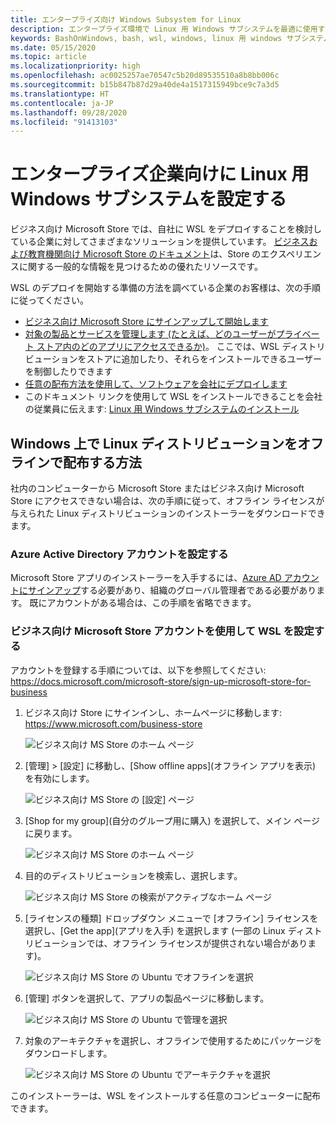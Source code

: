 ```yaml
---
title: エンタープライズ向け Windows Subsystem for Linux
description: エンタープライズ環境で Linux 用 Windows サブシステムを最適に使用する方法に関するリソースと手順。
keywords: BashOnWindows, bash, wsl, windows, linux 用 windows サブシステム, windowssubsystem, ubuntu, debian, suse, windows 10, エンタープライズ, デプロイ, オフライン, パッケージング, ストア, ディストリビューション, インストール, インストール
ms.date: 05/15/2020
ms.topic: article
ms.localizationpriority: high
ms.openlocfilehash: ac0025257ae70547c5b20d89535510a8b8bb006c
ms.sourcegitcommit: b15b847b87d29a40de4a1517315949bce9c7a3d5
ms.translationtype: HT
ms.contentlocale: ja-JP
ms.lasthandoff: 09/28/2020
ms.locfileid: "91413103"
---
```

# <a name="set-up-windows-subsystem-for-linux-for-your-enterprise-company"></a>エンタープライズ企業向けに Linux 用 Windows サブシステムを設定する

ビジネス向け Microsoft Store では、自社に WSL をデプロイすることを検討している企業に対してさまざまなソリューションを提供しています。 [ビジネスおよび教育機関向け Microsoft Store のドキュメント](/microsoft-store/)は、Store のエクスペリエンスに関する一般的な情報を見つけるための優れたリソースです。

WSL のデプロイを開始する準備の方法を調べている企業のお客様は、次の手順に従ってください。

* [ビジネス向け Microsoft Store にサインアップして開始します](/microsoft-store/sign-up-microsoft-store-for-business-overview)
* [対象の製品とサービスを管理します (たとえば、どのユーザーがプライベート ストア内のどのアプリにアクセスできるか)](/microsoft-store/manage-apps-microsoft-store-for-business-overview)。 ここでは、WSL ディストリビューションをストアに追加したり、それらをインストールできるユーザーを制御したりできます
* [任意の配布方法を使用して、ソフトウェアを会社にデプロイします](/microsoft-store/distribute-apps-to-your-employees-microsoft-store-for-business)
* このドキュメント リンクを使用して WSL をインストールできることを会社の従業員に伝えます: [Linux 用 Windows サブシステムのインストール](./install-win10.md)

## <a name="how-to-distribute-a-linux-distribution-on-windows-offline"></a>Windows 上で Linux ディストリビューションをオフラインで配布する方法

社内のコンピューターから Microsoft Store またはビジネス向け Microsoft Store にアクセスできない場合は、次の手順に従って、オフライン ライセンスが与えられた Linux ディストリビューションのインストーラーをダウンロードできます。

### <a name="set-up-an-azure-active-directory-account"></a>Azure Active Directory アカウントを設定する

Microsoft Store アプリのインストーラーを入手するには、[Azure AD アカウントにサインアップ](/azure/active-directory/fundamentals/sign-up-organization?WT.mc_id=windows-c9-niner)する必要があり、組織のグローバル管理者である必要があります。 既にアカウントがある場合は、この手順を省略できます。

### <a name="set-up-wsl-using-your-microsoft-store-for-business-account"></a>ビジネス向け Microsoft Store アカウントを使用して WSL を設定する

アカウントを登録する手順については、以下を参照してください: https://docs.microsoft.com/microsoft-store/sign-up-microsoft-store-for-business

1. ビジネス向け Store にサインインし、ホームページに移動します: https://www.microsoft.com/business-store

    ![ビジネス向け MS Store のホーム ページ](media/offlineinstallscreens/1-screen.png)

2. [管理] > [設定] に移動し、[Show offline apps]\(オフライン アプリを表示\) を有効にします。

    ![ビジネス向け MS Store の [設定] ページ](media/offlineinstallscreens/2-screen.png)

3. [Shop for my group]\(自分のグループ用に購入\) を選択して、メイン ページに戻ります。

    ![ビジネス向け MS Store のホーム ページ](media/offlineinstallscreens/1-screen.png)

4. 目的のディストリビューションを検索し、選択します。

    ![ビジネス向け MS Store の検索がアクティブなホーム ページ](media/offlineinstallscreens/3-screen.png)

5. [ライセンスの種類] ドロップダウン メニューで [オフライン] ライセンスを選択し、[Get the app]\(アプリを入手\) を選択します (一部の Linux ディストリビューションでは、オフライン ライセンスが提供されない場合があります)。

    ![ビジネス向け MS Store の Ubuntu でオフラインを選択](media/offlineinstallscreens/4-screen.png)

6. [管理] ボタンを選択して、アプリの製品ページに移動します。

    ![ビジネス向け MS Store の Ubuntu で管理を選択](media/offlineinstallscreens/5-screen.png)

7. 対象のアーキテクチャを選択し、オフラインで使用するためにパッケージをダウンロードします。

    ![ビジネス向け MS Store の Ubuntu でアーキテクチャを選択](media/offlineinstallscreens/6-screen.png)

このインストーラーは、WSL をインストールする任意のコンピューターに配布できます。
